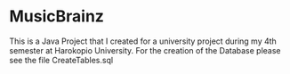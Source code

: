 # MusicBrainz

This is a Java Project that I created for a university project during my 4th semester at Harokopio University. 
For the creation of the Database please see the file CreateTables.sql

